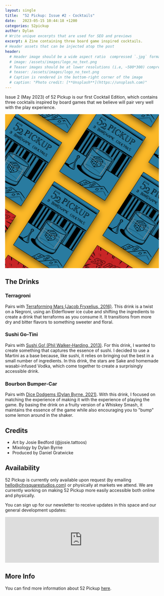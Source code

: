 ```yaml
---
layout: single
title:  "52 Pickup: Issue #2 - Cocktails"
date:   2023-05-15 10:44:18 +1200
categories: 52pickup
author: Dylan
# Write unique excerpts that are used for SEO and previews
excerpt: A Zine containing three board game inspired cocktails.
# Header assets that can be injected atop the post
header:
  # Header image should be a wide aspect ratio  compressed `.jpg` format
  # image: /assets/images/logo_no_text.png
  # Teaser images should be at lower resolutions (i.e, ~500*300) compressed `.jpg` format
  # teaser: /assets/images/logo_no_text.png
  # Caption is rendered in the bottom-right corner of the image
  # caption: "Photo credit: [**Unsplash**](https://unsplash.com)"
---
```


Issue 2 (May 2023) of 52 Pickup is our first Cocktail Edition, which contains three cocktails inspired by board games that we believe will pair very well with the play experience.

![52 Pickup Zine](/assets/images/posts/2023-07-01-52pickup-issue2/zine_2_tile.png)

## The Drinks

### Terragroni
Pairs with [Terraforming Mars (Jacob Fryxelius, 2016)](https://boardgamegeek.com/boardgame/167791/terraforming-mars).
This drink is a twist on a Negroni, using an Elderflower ice cube and shifting the ingredients to create a drink that terraforms as you consume it. It transitions from more dry and bitter flavors to something sweeter and floral.

### Sushi Go-Tini
Pairs with [Sushi Go! (Phil Walker-Harding, 2013)](https://boardgamegeek.com/boardgame/133473/sushi-go).
For this drink, I wanted to create something that captures the essence of sushi. I decided to use a Martini as a base because, like sushi, it relies on bringing out the best in a small number of ingredients. In this drink, the stars are Sake and homemade wasabi-infused Vodka, which come together to create a surprisingly accessible drink.

### Bourbon Bumper-Car
Pairs with [Dice Dodgems (Dylan Byrne, 2021)](https://boardgamegeek.com/boardgame/331051/dice-dodgems).
With this drink, I focused on matching the experience of making it with the experience of playing the game. By basing the drink on a fruity version of a Whiskey Smash, it maintains the essence of the game while also encouraging you to "bump" some lemon around in the shaker.

## Credits
- Art by Josie Bedford (@josie.tattoos)
- Mixology by Dylan Byrne
- Produced by Daniel Gratwicke

## Availability
52 Pickup is currently only available upon request (by emailing [hello@citysquarestudios.com](mailto:hello@citysquarestudios.com)) or physically at markets we attend. We are currently working on making 52 Pickup more easily accessible both online and physically.

You can sign up for our newsletter to receive updates in this space and our general development updates:

<iframe
    scrolling="no"
    style="width:100%!important;height:150px;border:0px #ccc solid !important"
    src="https://buttondown.email/CitySquareStudios?as_embed=true"
></iframe>

## More Info
You can find more information about 52 Pickup [here](https://blog.citysquarestudios.com/52pickup/2023/05/03/52pickup-post.html).
